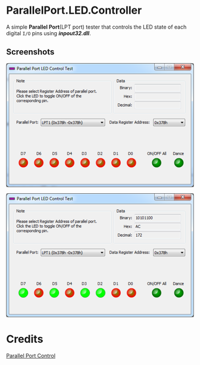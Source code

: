 # ParallelPort.LED.Controller

A simple **Parallel Port**(LPT port) tester that controls the LED state of each digital `I/O` pins using **_inpout32.dll_**.

## Screenshots
![ParallelPort](/screenshot.png "ParallelPort")

![ParallelPort](/screenshot2.png?raw=true "ParallelPort")

# Credits
[Parallel Port Control](https://sourceforge.net/projects/lptcontrol/?source=directory)

